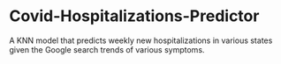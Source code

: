 # Covid-Hospitalizations-Predictor
A KNN model that predicts weekly new hospitalizations in various states given the Google search trends of various symptoms.
